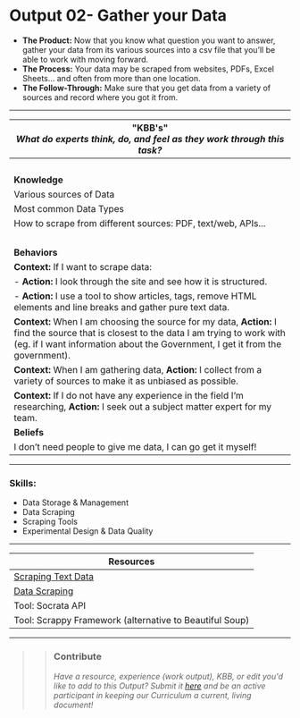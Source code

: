 # Output 02- Gather your Data

- **The Product:** Now that you know what question you want to answer, gather your data from its various sources into a csv file that you’ll be able to work with moving forward. 
- **The Process:** Your data may be scraped from websites, PDFs, Excel Sheets… and often from more than one location. 
- **The Follow-Through:** Make sure that you get data from a variety of sources and record where you got it from. 

-----------------------------------------------------------

| **"KBB's"** <br> _What do experts think, do, and feel as they work through this task?_|
|----------|
| </br>| 
| **Knowledge**	| 
| Various sources of Data |
| Most common Data Types |
| How to scrape from different sources: PDF, text/web, APIs...	|
| </br> | 
| **Behaviors** 	| 
|  **Context:** If I want to scrape data: 	|  
|  - **Action:** I look through the site and see how it is structured.	|  
|  - **Action:** I use a tool to show articles, tags, remove HTML elements and line breaks and gather pure text data. |  
| **Context:** When I am choosing the source for my data, **Action:** I find the source that is closest to the data I am trying to work with (eg. if I want information about the Government, I get it from the government). |
| **Context:** When I am gathering data, **Action:** I collect from a variety of sources to make it as unbiased as possible. | 
| **Context:** If I do not have any experience in the field I’m researching, **Action:** I seek out a subject matter expert for my team. |  | </br> | 
| **Beliefs**	| 
|  I don’t need people to give me data, I can go get it myself! |  


------
### Skills: 
* Data Storage & Management
* Data Scraping
* Scraping Tools
* Experimental Design & Data Quality


------


| Resources|       	
|----------|
| [Scraping Text Data](https://github.com/cs109/2015/blob/master/Lectures/18TextData.pdf)|
| [Data Scraping](https://github.com/cs109/2015/blob/master/Lectures/02-DataScraping.ipynb)|
| Tool: Socrata API |
| Tool: Scrappy Framework (alternative to Beautiful Soup) |

---- 

>> ### Contribute
>> _Have a resource, experience (work output), KBB, or edit you'd like to add to this Output? Submit it [here](https://docs.google.com/a/andela.com/forms/d/e/1FAIpQLSeiwit-7JW3UScG9ItDX9DUZZnlCwdpo7aWruahsPKNJ_6JOA/viewform?usp=sf_link) and be an active participant in keeping our Curriculum a current, living document!_

